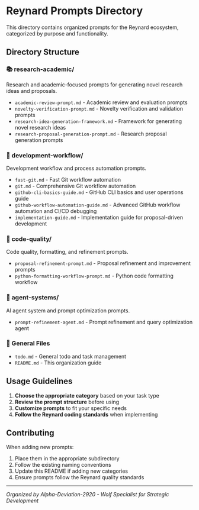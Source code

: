 # Reynard Prompts Directory

This directory contains organized prompts for the Reynard ecosystem, categorized by purpose and functionality.

## Directory Structure

### 📚 research-academic/

Research and academic-focused prompts for generating novel research ideas and proposals.

- `academic-review-prompt.md` - Academic review and evaluation prompts
- `novelty-verification-prompt.md` - Novelty verification and validation prompts
- `research-idea-generation-framework.md` - Framework for generating novel research ideas
- `research-proposal-generation-prompt.md` - Research proposal generation prompts

### 🔧 development-workflow/

Development workflow and process automation prompts.

- `fast-git.md` - Fast Git workflow automation
- `git.md` - Comprehensive Git workflow automation
- `github-cli-basics-guide.md` - GitHub CLI basics and user operations guide
- `github-workflow-automation-guide.md` - Advanced GitHub workflow automation and CI/CD debugging
- `implementation-guide.md` - Implementation guide for proposal-driven development

### 🎯 code-quality/

Code quality, formatting, and refinement prompts.

- `proposal-refinement-prompt.md` - Proposal refinement and improvement prompts
- `python-formatting-workflow-prompt.md` - Python code formatting workflow

### 🤖 agent-systems/

AI agent system and prompt optimization prompts.

- `prompt-refinement-agent.md` - Prompt refinement and query optimization agent

### 📝 General Files

- `todo.md` - General todo and task management
- `README.md` - This organization guide

## Usage Guidelines

1. **Choose the appropriate category** based on your task type
2. **Review the prompt structure** before using
3. **Customize prompts** to fit your specific needs
4. **Follow the Reynard coding standards** when implementing

## Contributing

When adding new prompts:

1. Place them in the appropriate subdirectory
2. Follow the existing naming conventions
3. Update this README if adding new categories
4. Ensure prompts follow the Reynard quality standards

---

*Organized by Alpha-Deviation-2920 - Wolf Specialist for Strategic Development*
